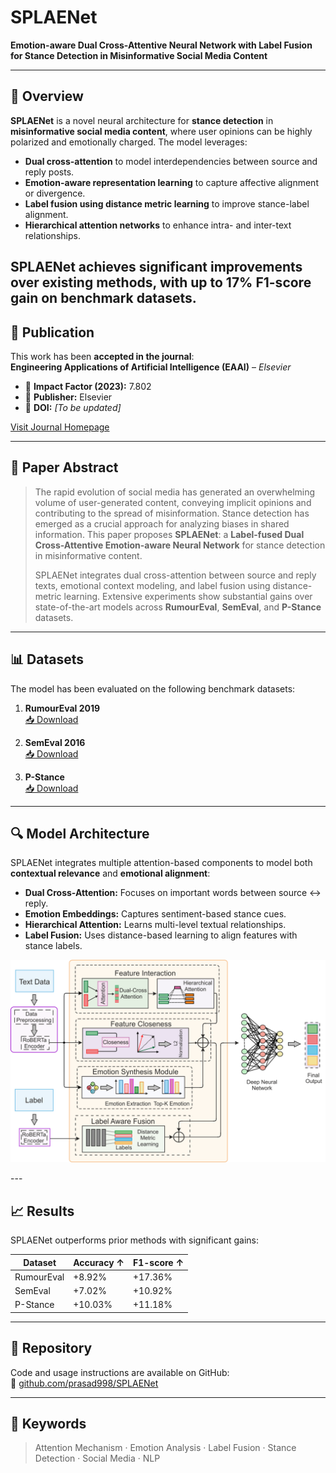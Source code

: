 # SPLAENet

**Emotion-aware Dual Cross-Attentive Neural Network with Label Fusion for Stance Detection in Misinformative Social Media Content**

---

## 🧠 Overview

**SPLAENet** is a novel neural architecture for **stance detection** in **misinformative social media content**, where user opinions can be highly polarized and emotionally charged. The model leverages:

- **Dual cross-attention** to model interdependencies between source and reply posts.
- **Emotion-aware representation learning** to capture affective alignment or divergence.
- **Label fusion using distance metric learning** to improve stance-label alignment.
- **Hierarchical attention networks** to enhance intra- and inter-text relationships.

SPLAENet achieves **significant improvements** over existing methods, with up to **17% F1-score gain** on benchmark datasets.
---
## 📰 Publication

This work has been **accepted in the journal**:  
**Engineering Applications of Artificial Intelligence (EAAI)** – *Elsevier*

- 🔬 **Impact Factor (2023):** 7.802  
- 🏢 **Publisher:** Elsevier  
- 🔗 **DOI:** _[To be updated]_  

[Visit Journal Homepage](https://www.sciencedirect.com/journal/engineering-applications-of-artificial-intelligence)

---
## 📰 Paper Abstract

> The rapid evolution of social media has generated an overwhelming volume of user-generated content, conveying implicit opinions and contributing to the spread of misinformation. Stance detection has emerged as a crucial approach for analyzing biases in shared information. This paper proposes **SPLAENet**: a **Label-fused Dual Cross-Attentive Emotion-aware Neural Network** for stance detection in misinformative content.  
>
> SPLAENet integrates dual cross-attention between source and reply texts, emotional context modeling, and label fusion using distance-metric learning. Extensive experiments show substantial gains over state-of-the-art models across **RumourEval**, **SemEval**, and **P-Stance** datasets.

---

## 📊 Datasets

The model has been evaluated on the following benchmark datasets:

1. **RumourEval 2019**  
   [📥 Download](https://figshare.com/articles/dataset/RumourEval_2019_data/8845580?file=16188500)

2. **SemEval 2016**  
   [📥 Download](https://www.saifmohammad.com/WebPages/StanceDataset.htm)

3. **P-Stance**  
   [📥 Download](https://drive.google.com/drive/folders/1so8lY1XKpnhUtTvb15edEz6aeHt7CSuh)

---

## 🔍 Model Architecture

SPLAENet integrates multiple attention-based components to model both **contextual relevance** and **emotional alignment**:

- **Dual Cross-Attention:** Focuses on important words between source ↔ reply.
- **Emotion Embeddings:** Captures sentiment-based stance cues.
- **Hierarchical Attention:** Learns multi-level textual relationships.
- **Label Fusion:** Uses distance-based learning to align features with stance labels.

<p align="center">
  <img src="https://raw.githubusercontent.com/Prasad998/SPLAENet/main/SPLAENet-flowchart.png" alt="SPLAENet Flowchart" width="600"/>
</p>
---

## 📈 Results

SPLAENet outperforms prior methods with significant gains:

| Dataset     | Accuracy ↑ | F1-score ↑ |
|-------------|------------|------------|
| RumourEval  | +8.92%     | +17.36%    |
| SemEval     | +7.02%     | +10.92%    |
| P-Stance    | +10.03%    | +11.18%    |

---

## 📂 Repository

Code and usage instructions are available on GitHub:  
🔗 [github.com/prasad998/SPLAENet](https://github.com/prasad998/SPLAENet)

---

## 📌 Keywords

> Attention Mechanism · Emotion Analysis · Label Fusion · Stance Detection · Social Media · NLP

